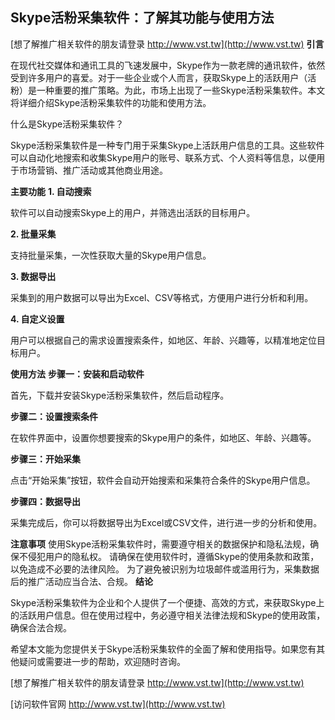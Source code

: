 ## **Skype活粉采集软件：了解其功能与使用方法**

[想了解推广相关软件的朋友请登录 http://www.vst.tw](http://www.vst.tw)
**引言**

在现代社交媒体和通讯工具的飞速发展中，Skype作为一款老牌的通讯软件，依然受到许多用户的喜爱。对于一些企业或个人而言，获取Skype上的活跃用户（活粉）是一种重要的推广策略。为此，市场上出现了一些Skype活粉采集软件。本文将详细介绍Skype活粉采集软件的功能和使用方法。

什么是Skype活粉采集软件？

Skype活粉采集软件是一种专门用于采集Skype上活跃用户信息的工具。这些软件可以自动化地搜索和收集Skype用户的账号、联系方式、个人资料等信息，以便用于市场营销、推广活动或其他商业用途。

**主要功能**
**1. 自动搜索**

软件可以自动搜索Skype上的用户，并筛选出活跃的目标用户。

**2. 批量采集**

支持批量采集，一次性获取大量的Skype用户信息。

**3. 数据导出**

采集到的用户数据可以导出为Excel、CSV等格式，方便用户进行分析和利用。

**4. 自定义设置**

用户可以根据自己的需求设置搜索条件，如地区、年龄、兴趣等，以精准地定位目标用户。

**使用方法**
**步骤一：安装和启动软件**

首先，下载并安装Skype活粉采集软件，然后启动程序。

**步骤二：设置搜索条件**

在软件界面中，设置你想要搜索的Skype用户的条件，如地区、年龄、兴趣等。

**步骤三：开始采集**

点击“开始采集”按钮，软件会自动开始搜索和采集符合条件的Skype用户信息。

**步骤四：数据导出**

采集完成后，你可以将数据导出为Excel或CSV文件，进行进一步的分析和使用。

**注意事项**
使用Skype活粉采集软件时，需要遵守相关的数据保护和隐私法规，确保不侵犯用户的隐私权。
请确保在使用软件时，遵循Skype的使用条款和政策，以免造成不必要的法律风险。
为了避免被识别为垃圾邮件或滥用行为，采集数据后的推广活动应当合法、合规。
**结论**

Skype活粉采集软件为企业和个人提供了一个便捷、高效的方式，来获取Skype上的活跃用户信息。但在使用过程中，务必遵守相关法律法规和Skype的使用政策，确保合法合规。

希望本文能为您提供关于Skype活粉采集软件的全面了解和使用指导。如果您有其他疑问或需要进一步的帮助，欢迎随时咨询。

[想了解推广相关软件的朋友请登录 http://www.vst.tw](http://www.vst.tw)


[访问软件官网 http://www.vst.tw](http://www.vst.tw)
